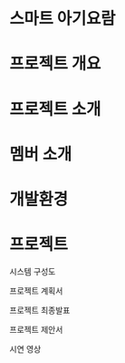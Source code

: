 # 스마트 아기요람


# 프로젝트 개요


# 프로젝트 소개


# 멤버 소개


# 개발환경


# 프로젝트
시스템 구성도

프로젝트 계획서

프로젝트 최종발표

프로젝트 제안서

시연 영상
